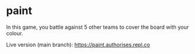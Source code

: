 # paint
In this game, you battle against 5 other teams to cover the board with your colour.

Live version (main branch): https://paint.authorises.repl.co
